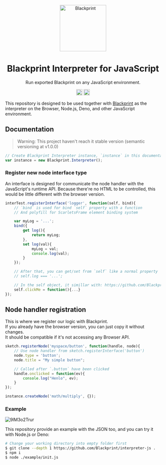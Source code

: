 <p align="center"><a href="#" target="_blank" rel="noopener noreferrer"><img width="150" src="https://avatars2.githubusercontent.com/u/61224306?s=150&v=4" alt="Blackprint"></a></p>

<h1 align="center">Blackprint Interpreter for JavaScript</h1>
<p align="center">Run exported Blackprint on any JavaScript environment.</p>

<p align="center">
    <a href='https://patreon.com/stefansarya'><img src='https://img.shields.io/endpoint.svg?url=https%3A%2F%2Fshieldsio-patreon.herokuapp.com%2Fstefansarya%2Fpledges&style=for-the-badge' height='20'></a>
    <a href='https://github.com/Blackprint/Blackprint/blob/master/LICENSE'><img src='https://img.shields.io/badge/License-MIT-brightgreen.svg' height='20'></a>
</p>

This repository is designed to be used together with [Blackprint](https://github.com/Blackprint/Blackprint) as the interpreter on the Browser, Node.js, Deno, and other JavaScript environment.

## Documentation
> Warning: This project haven't reach it stable version (semantic versioning at v1.0.0)<br>

```js
// Create Blackprint Interpreter instance, `instance` in this documentation will refer to this
var instance = new Blackprint.Interpreter();
```

### Register new node interface type
An interface is designed for communicate the node handler with the JavaScript's runtime API. Because there're no HTML to be controlled, this would be little different with the browser version.

```js
interTest.registerInterface('logger', function(self, bind){
	// `bind` is used for bind `self` property with a function
	// And polyfill for ScarletsFrame element binding system

	var myLog = '...';
	bind({
		get log(){
			return myLog;
		},
		set log(val){
			myLog = val;
			console.log(val);
		}
	});

	// After that, you can get/set from `self` like a normal property
	// self.log === '...';

	// In the self object, it simillar with: https://github.com/Blackprint/Blackprint
	self.clickMe = function(){...}
});
```

## Node handler registration
This is where we register our logic with Blackprint.<br>
If you already have the browser version, you can just copy it without changes.<br>
It should be compatible if it's not accessing any Browser API.<br>

```js
sketch.registerNode('myspace/button', function(handle, node){
    // Use node handler from sketch.registerInterface('button')
    node.type = 'button';
    node.title = "My simple button";

    // Called after `.button` have been clicked
    handle.onclicked = function(ev){
        console.log("Henlo", ev);
    }
});

instance.createNode('math/multiply', {});
```

### Example
![9lM3o2Trur](https://user-images.githubusercontent.com/11073373/81947175-72616600-962a-11ea-8e83-cfb4ba0c85c2.png)

This repository provide an example with the JSON too, and you can try it with Node.js or Deno:<br>

```sh
# Change your working directory into empty folder first
$ git clone --depth 1 https://github.com/Blackprint/interpreter-js .
$ npm i
$ node ./example/init.js
```
